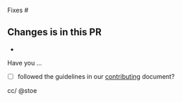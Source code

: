 Fixes #

Changes is in this PR
-
-

Have you ...
- [ ] followed the guidelines in our [contributing](./contributing.md) document?

cc/ @stoe
